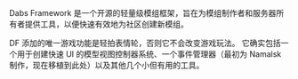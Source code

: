 Dabs Framework 是一个开源的轻量级模组框架，旨在为模组制作者和服务器所有者提供工具，以便快速有效地为社区创建新模组。

DF 添加的唯一游戏功能是轻拍表情轮，否则它不会改变游戏玩法。 它确实包括一个用于创建快速 UI 的模型视图控制器系统、一个事件管理器（最初为 Namalsk 制作，现在移植到此处）以及其他几个小但有用的工具。